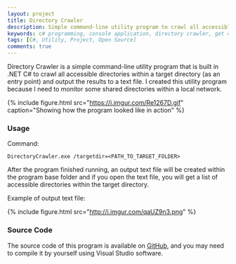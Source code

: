 ```yaml
---
layout: project
title: Directory Crawler
description: Simple command-line utility program to crawl all accessible directories recursively within a target directory and outputs the results into a text file.
keywords: c# programming, console application, directory crawler, get directories
tags: [C#, Utility, Project, Open Source]
comments: true
---
```


Directory Crawler is a simple command-line utility program that is built in .NET C# to crawl all accessible directories within a target directory (as an entry point) and output the results to a text file. I created this utility program because I need to monitor some shared directories within a local network.

{% include figure.html src="https://i.imgur.com/Re1267D.gif" caption="Showing how the program looked like in action" %}

### Usage

Command:

```shell
DirectoryCrawler.exe /targetdir=<PATH_TO_TARGET_FOLDER> 
```

After the program finished running, an output text file will be created within the program base folder and if you open the text file, you will get a list of accessible directories within the target directory.

Example of output text file:

{% include figure.html src="http://i.imgur.com/qaUZ9n3.png" %}

### Source Code

The source code of this program is available on [GitHub](https://github.com/heiswayi/DirectoryCrawler), and you may need to compile it by yourself using Visual Studio software.
